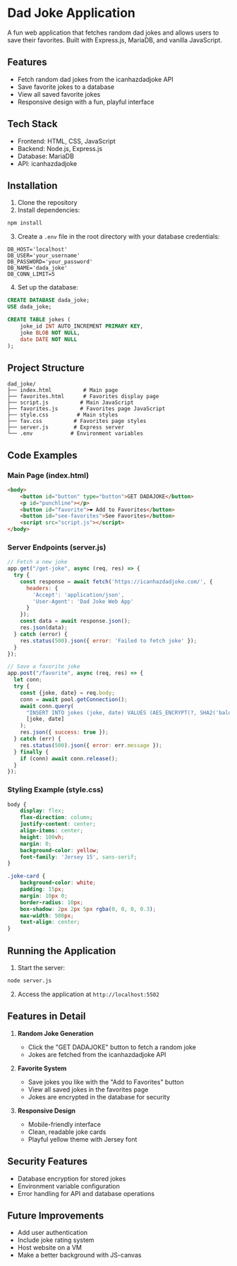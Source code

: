 
# Dad Joke Application

A fun web application that fetches random dad jokes and allows users to save their favorites. Built with Express.js, MariaDB, and vanilla JavaScript.

## Features

- Fetch random dad jokes from the icanhazdadjoke API
- Save favorite jokes to a database
- View all saved favorite jokes
- Responsive design with a fun, playful interface

## Tech Stack

- Frontend: HTML, CSS, JavaScript
- Backend: Node.js, Express.js
- Database: MariaDB
- API: icanhazdadjoke

## Installation

1. Clone the repository
2. Install dependencies:
```bash
npm install
```

3. Create a `.env` file in the root directory with your database credentials:
```env
DB_HOST='localhost'
DB_USER='your_username'
DB_PASSWORD='your_password'
DB_NAME='dada_joke'
DB_CONN_LIMIT=5
```

4. Set up the database:
```sql
CREATE DATABASE dada_joke;
USE dada_joke;

CREATE TABLE jokes (
    joke_id INT AUTO_INCREMENT PRIMARY KEY,
    joke BLOB NOT NULL,
    date DATE NOT NULL
);
```

## Project Structure

```plaintext
dad_joke/
├── index.html          # Main page
├── favorites.html      # Favorites display page
├── script.js          # Main JavaScript
├── favorites.js       # Favorites page JavaScript
├── style.css         # Main styles
├── fav.css          # Favorites page styles
├── server.js        # Express server
└── .env            # Environment variables
```

## Code Examples

### Main Page (index.html)
```html
<body>
    <button id="button" type="button">GET DADAJOKE</button>
    <p id="punchline"></p>
    <button id="favorite">❤️ Add to Favorites</button>
    <button id="see-favorites">See Favorites</button>
    <script src="script.js"></script>
</body>
```

### Server Endpoints (server.js)
```javascript
// Fetch a new joke
app.get("/get-joke", async (req, res) => {
  try {
    const response = await fetch('https://icanhazdadjoke.com/', {
      headers: {
        'Accept': 'application/json',
        'User-Agent': 'Dad Joke Web App'
      }
    });
    const data = await response.json();
    res.json(data);
  } catch (error) {
    res.status(500).json({ error: 'Failed to fetch joke' });
  }
});

// Save a favorite joke
app.post("/favorite", async (req, res) => {
  let conn;
  try {
    const {joke, date} = req.body;
    conn = await pool.getConnection();
    await conn.query(
      "INSERT INTO jokes (joke, date) VALUES (AES_ENCRYPT(?, SHA2('baldurerbest', 512)), ?)", 
      [joke, date]
    );
    res.json({ success: true });
  } catch (err) {
    res.status(500).json({ error: err.message });
  } finally {
    if (conn) await conn.release();
  }
});
```

### Styling Example (style.css)
```css
body {
    display: flex;
    flex-direction: column; 
    justify-content: center; 
    align-items: center;
    height: 100vh; 
    margin: 0; 
    background-color: yellow;
    font-family: 'Jersey 15', sans-serif;
}

.joke-card {
    background-color: white;
    padding: 15px;
    margin: 10px 0; 
    border-radius: 10px;
    box-shadow: 2px 2px 5px rgba(0, 0, 0, 0.3);
    max-width: 500px; 
    text-align: center;
}
```

## Running the Application

1. Start the server:
```bash
node server.js
```

2. Access the application at `http://localhost:5502`

## Features in Detail

1. **Random Joke Generation**
   - Click the "GET DADAJOKE" button to fetch a random joke
   - Jokes are fetched from the icanhazdadjoke API

2. **Favorite System**
   - Save jokes you like with the "Add to Favorites" button
   - View all saved jokes in the favorites page
   - Jokes are encrypted in the database for security

3. **Responsive Design**
   - Mobile-friendly interface
   - Clean, readable joke cards
   - Playful yellow theme with Jersey font

## Security Features

- Database encryption for stored jokes
- Environment variable configuration
- Error handling for API and database operations

## Future Improvements

- Add user authentication
- Include joke rating system
- Host website on a VM
- Make a better background with JS-canvas 


